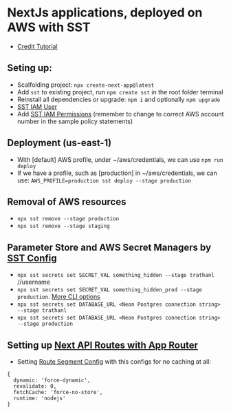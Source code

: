 # NextJs applications, deployed on AWS with SST

- [Credit Tutorial](https://youtu.be/T23Dv69j1JU?si=ws-mG6QyViBgE_fe)

## Seting up:

- Scalfolding project: `npx create-next-app@latest`
- Add `sst` to existing project, run `npm create sst` in the root folder terminal
- Reinstall all dependencies or upgrade: `npm i` and optionally `npm upgrade`
- [SST IAM User](https://docs.sst.dev/advanced/iam-credentials)
- Add [SST IAM Permissions](https://docs.sst.dev/advanced/iam-credentials#iam-permissions) (remember to change to correct AWS account number in the sample policy statements)

## Deployment (us-east-1)

- With [default] AWS profile, under ~/aws/credentials, we can use `npm run deploy`
- If we have a profile, such as [production] in ~/aws/credentials, we can use:
  `AWS_PROFILE=production sst deploy --stage production`

## Removal of AWS resources

- `npx sst remove --stage production`
- `npx sst remove --stage staging`

## Parameter Store and AWS Secret Managers by [SST Config](https://docs.sst.dev/config)

- `npx sst secrets set SECRET_VAL something_hidden --stage trathanl` //username
- `npx sst secrets set SECRET_VAL something_hidden_prod --stage production`. [More CLI options](https://docs.sst.dev/packages/sst#sst-secrets)
- `npx sst secrets set DATABASE_URL <Neon Postgres connection string> --stage trathanl`
- `npx sst secrets set DATABASE_URL <Neon Postgres connection string> --stage production`

## Setting up [Next API Routes with App Router](https://nextjs.org/docs/app/api-reference/file-conventions/route)

- Setting [Route Segment Config](https://nextjs.org/docs/app/api-reference/file-conventions/route-segment-config) with this configs for no caching at all:

```
{
  dynamic: 'force-dynamic',
  revalidate: 0,
  fetchCache: 'force-no-store',
  runtime: 'nodejs'
}
```
